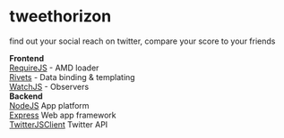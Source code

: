 tweethorizon
============

find out your social reach on twitter, compare your score to your friends

**Frontend**  
[RequireJS](http://requirejs.org/) - AMD loader  
[Rivets](http://rivetsjs.com/) - Data binding & templating  
[WatchJS](https://github.com/melanke/Watch.JS/) - Observers  
**Backend**  
[NodeJS](http://nodejs.org/) App platform  
[Express](http://expressjs.com/) Web app framework  
[TwitterJSClient](https://github.com/BoyCook/TwitterJSClient) Twitter API
